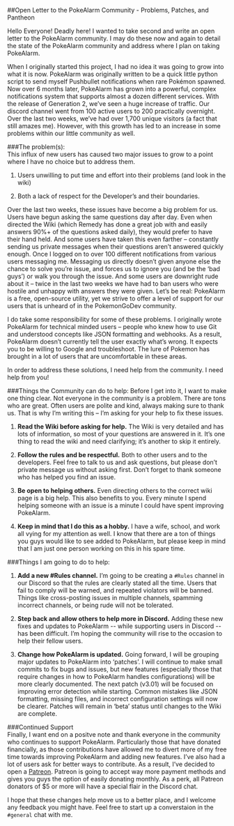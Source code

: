 ##Open Letter to the PokeAlarm Community - Problems, Patches, and Pantheon

Hello Everyone! Deadly here! I wanted to take second and write an open letter to the PokeAlarm community. I may do these now and again to detail the state of the PokeAlarm community and address where I plan on taking PokeAlarm. 

When I originally started this project, I had no idea it was going to grow into what it is now. PokeAlarm was originally written to be a quick little python script to send myself Pushbullet notifications when rare Pokémon spawned. Now over 6 months later, PokeAlarm has grown into a powerful, complex notifications system that supports almost a dozen different services. With the release of Generation 2, we’ve seen a huge increase of traffic. Our discord channel went from 100 active users to 200 practically overnight. Over the last two weeks, we’ve had over 1,700 unique visitors (a fact that still amazes me). However, with this growth has led to an increase in some problems within our little community as well.  

###The problem(s):  
This influx of new users has caused two major issues to grow to a point where I have no choice but to address them.

1)	Users unwilling to put time and effort into their problems (and look in the wiki)

2)	Both a lack of respect for the Developer’s and their boundaries. 

Over the last two weeks, these issues have become a big problem for us. Users have begun asking the same questions day after day. Even when directed the Wiki (which Remedy has done a great job with and easily answers 90%+ of the questions asked daily), they would prefer to have their hand held. And some users have taken this even farther – constantly sending us private messages when their questions aren’t answered quickly enough. Once I logged on to over 100 different notifications from various users messaging me. Messaging us directly doesn’t given anyone else the chance to solve you’re issue, and forces us to ignore you (and be the ‘bad guys’) or walk you through the issue. And some users are downright rude about it – twice in the last two weeks we have had to ban users who were hostile and unhappy with answers they were given. Let’s be real: PokeAlarm is a free, open-source utility, yet we strive to offer a level of support for our users that is unheard of in the PokemonGoDev community.

I do take some responsibility for some of these problems. I originally wrote PokeAlarm for technical minded users – people who knew how to use Git and understood concepts like JSON formatting and webhooks. As a result, PokeAlarm doesn’t currently tell the user exactly what’s wrong. It expects you to be willing to Google and troubleshoot. The lure of Pokemon has brought in a lot of users that are uncomfortable in these areas.

In order to address these solutions, I need help from the community. I need help from you!  

###Things the Community can do to help:
Before I get into it, I want to make one thing clear. Not everyone in the community is a problem. There are tons who are great. Often users are polite and kind, always making sure to thank us. That is why I’m writing this – I’m asking for your help to fix these issues. 

1)	**Read the Wiki before asking for help.** The Wiki is very detailed and has lots of information, so most of your questions are answered in it. It’s one thing to read the wiki and need clarifying; it’s another to skip it entirely. 

2)	**Follow the rules and be respectful.** Both to other users and to the developers. Feel free to talk to us and ask questions, but please don’t private message us without asking first. Don’t forget to thank someone who has helped you find an issue. 

3)	**Be open to helping others.** Even directing others to the correct wiki page is a big help. This also benefits to you. Every minute I spend helping someone with an issue is a minute I could have spent improving PokeAlarm. 

4)	**Keep in mind that I do this as a hobby.** I have a wife, school, and work all vying for my attention as well. I know that there are a ton of things you guys would like to see added to PokeAlarm, but please keep in mind that I am just one person working on this in his spare time. 

###Things I am going to do to help:   

1)	__Add a new #Rules channel.__ I’m going to be creating a `#Rules` channel in our Discord so that the rules are clearly stated all the time. Users that fail to comply will be warned, and repeated violators will be banned. Things like cross-posting issues in multiple channels, spamming incorrect channels, or being rude will not be tolerated.

2)	__Step back and allow others to help more in Discord.__ Adding these new fixes and updates to PokeAlarm -- while supporting users in Discord -- has been difficult.  I’m hoping the community will rise to the occasion to help their fellow users.

3)	__Change how PokeAlarm is updated.__ Going forward, I will be grouping major updates to PokeAlarm into ‘patches’. I will continue to make small commits to fix bugs and issues, but new features (especially those that require changes in how to PokeAlarm handles configurations) will be more clearly documented. The next patch (v3.01) will be focused on improving error detection while starting. Common mistakes like JSON formatting, missing files, and incorrect configuration settings will now be clearer. Patches will remain in ‘beta’ status until changes to the Wiki are complete. 

###Continued Support  
 Finally, I want end on a positve note and thank everyone in the community who continues to support PokeAlarm. Particularly those that have donated financially, as those contributions have allowed me to divert more of my free time towards improving PokeAlarm and adding new features. I’ve also had a lot of users ask for better ways to contribute. As a result, I’ve decided to open a [Patreon](https://www.patreon.com/pokealarm). Patreon is going to accept way more payment methods and gives you guys the option of easily donating monthly. As a perk, all Patreon donators of $5 or more will have a special flair in the Discord chat. 
 
 I hope that these changes help move us to a better place, and I welcome any feedback you might have. Feel free to start up a converstaion in the `#general` chat with me.